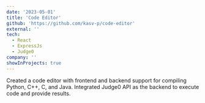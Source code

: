```yaml
---
date: '2023-05-01'
title: 'Code Editor'
github: 'https://github.com/kasv-p/code-editor'
external: ''
tech:
  - React
  - ExpressJs
  - Judge0
company: ''
showInProjects: true
---
```


Created a code editor with frontend and backend support for compiling Python, C++, C, and Java. Integrated Judge0 API as the backend to execute code and provide results.
